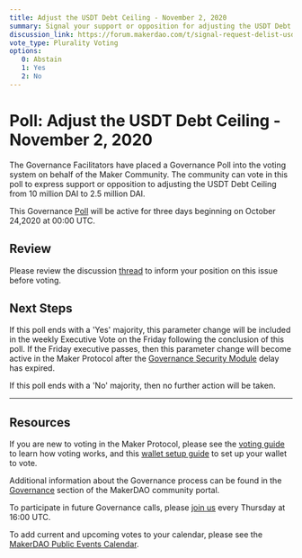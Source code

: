 ```yaml
---
title: Adjust the USDT Debt Ceiling - November 2, 2020
summary: Signal your support or opposition for adjusting the USDT Debt Ceiling from 10 million DAI to 2.5 million DAI.
discussion_link: https://forum.makerdao.com/t/signal-request-delist-usdt-as-a-collateral-asset/4853
vote_type: Plurality Voting
options:
   0: Abstain
   1: Yes
   2: No
---
```

# Poll: Adjust the USDT Debt Ceiling - November 2, 2020

The Governance Facilitators have placed a Governance Poll into the voting system on behalf of the Maker Community. The community can vote in this poll to express support or opposition to adjusting the USDT Debt Ceiling from 10 million DAI to 2.5 million DAI.

This Governance [Poll](https://forum.makerdao.com/t/signal-request-delist-usdt-as-a-collateral-asset/4853) will be active for three days beginning on October 24,2020 at 00:00 UTC.

## Review 

Please review the discussion [thread](https://forum.makerdao.com/t/signal-request-delist-usdt-as-a-collateral-asset/4853) to inform your position on this issue before voting.

## Next Steps

If this poll ends with a 'Yes' majority, this parameter change will be included in the weekly Executive Vote on the Friday following the conclusion of this poll. If the Friday executive passes, then this parameter change will become active in the Maker Protocol after the [Governance Security Module](https://forum.makerdao.com/tag/govsec-module) delay has expired.

If this poll ends with a 'No' majority, then no further action will be taken.

---

## Resources

If you are new to voting in the Maker Protocol, please see the [voting guide](https://community-development.makerdao.com/en/learn/governance/how-voting-works/) to learn how voting works, and this [wallet setup guide](https://community-development.makerdao.com/en/learn/governance/voting-setup/) to set up your wallet to vote.

Additional information about the Governance process can be found in the [Governance](https://community-development.makerdao.com/en/learn/governance) section of the MakerDAO community portal.

To participate in future Governance calls, please [join us](https://github.com/makerdao/community/tree/master/governance/governance-and-risk-meetings) every Thursday at 16:00 UTC.

To add current and upcoming votes to your calendar, please see the [MakerDAO Public Events Calendar](https://calendar.google.com/calendar/embed?src=makerdao.com_3efhm2ghipksegl009ktniomdk%40group.calendar.google.com&ctz=UTC&mode=week&showCalendars=0&showPrint=0).
